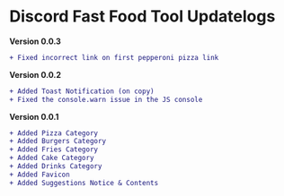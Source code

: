 # Discord Fast Food Tool Updatelogs

**Version 0.0.3**
```diff
+ Fixed incorrect link on first pepperoni pizza link
```

**Version 0.0.2**
```diff
+ Added Toast Notification (on copy)
+ Fixed the console.warn issue in the JS console
```

**Version 0.0.1**
```diff
+ Added Pizza Category
+ Added Burgers Category
+ Added Fries Category
+ Added Cake Category
+ Added Drinks Category
+ Added Favicon
+ Added Suggestions Notice & Contents
```
